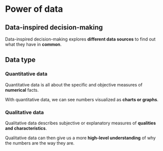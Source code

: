 # Power of data

## Data-inspired decision-making

Data-inspired decision-making explores **different data sources** to find out what they have in **common**.

## Data type

### Quantitative data

Quantitative data is all about the specific and objective measures of **numerical** facts.

With quantitative data, we can see numbers visualized as **charts or graphs**.

### Qualitative data

Qualitative data describes subjective or explanatory measures of **qualities and characteristics**.

Qualitative data can then give us a more **high-level understanding** of why the numbers are the way they are.
